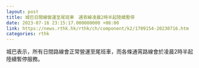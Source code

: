```yaml
---
layout: post
title: 城巴日間線營運至尾班車　通宵線凌晨2時半起陸續暫停
date: 2023-07-16 23:15:17.000000000 +08:00
link: https://news.rthk.hk/rthk/ch/component/k2/1709154-20230716.htm
categories: rthk
---
```


城巴表示，所有日間路線會正常營運至尾班車，而各條通宵路線會於凌晨2時半起陸續暫停服務。
